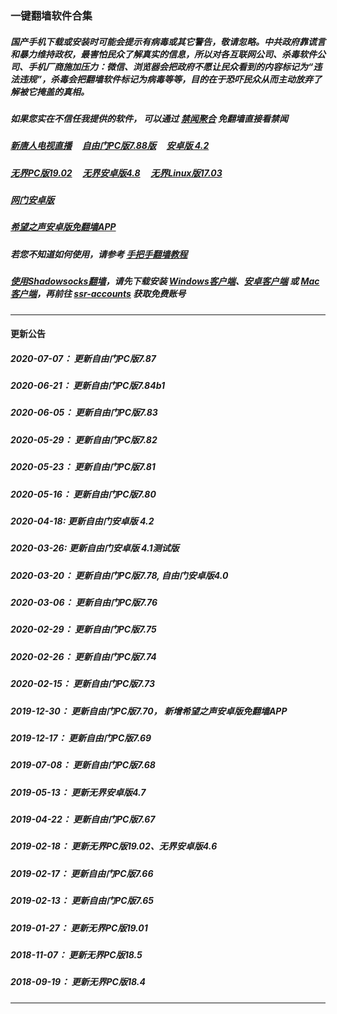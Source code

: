 ### 一键翻墙软件合集

##### 国产手机下载或安装时可能会提示有病毒或其它警告，敬请忽略。中共政府靠谎言和暴力维持政权，最害怕民众了解真实的信息，所以对各互联网公司、杀毒软件公司、手机厂商施加压力：微信、浏览器会把政府不愿让民众看到的内容标记为“违法违规”，杀毒会把翻墙软件标记为病毒等等，目的在于恐吓民众从而主动放弃了解被它掩盖的真相。


##### 如果您实在不信任我提供的软件， 可以通过 [禁闻聚合](https://github.com/gfw-breaker/banned-news1/blob/master/README.md) 免翻墙直接看禁闻


##### [新唐人电视直播](http://158.247.207.5/) &nbsp;  &nbsp; <a href="http://158.247.207.5:10000/videos/sw/fg788p.zip?raw=true" targe="_blank">自由门PC版7.88版</a> &nbsp;  &nbsp; <a href="http://158.247.207.5:10000/videos/sw/fgma42.apk?raw=true" targe="_blank">安卓版 4.2</a>

##### <a href="http://158.247.207.5:10000/videos/sw/u1902.zip?raw=true" targe="_blank">无界PC版19.02</a> &nbsp;  &nbsp; <a href="http://158.247.207.5:10000/videos/sw/um4.8.apk?raw=true" targe="_blank">无界安卓版4.8</a> &nbsp;  &nbsp; <a href="http://158.247.207.5:10000/videos/sw/ul?raw=true" targe="_blank">无界Linux版17.03</a>

##### <a href="http://158.247.207.5:10000/videos/sw/oGate.apk" target="_blank">网门安卓版</a> 

##### <a href="http://158.247.207.5:10000/videos/sw/oHopea.apk?raw=true" targe="_blank">希望之声安卓版免翻墙APP</a>

##### 若您不知道如何使用，请参考 [手把手翻墙教程](https://github.com/gfw-breaker/guides/wiki)

##### [使用Shadowsocks翻墙](https://github.com/gfw-breaker/guides/wiki)，请先下载安装 [Windows客户端](http://158.247.207.5:10000/videos/sw/Shadowsocks-4.1.6.zip?raw=true)、[安卓客户端](http://158.247.207.5:10000/videos/sw/shadowsocks--universal-4.7.4.apk?raw=true) 或 [Mac客户端](http://158.247.207.5:10000/videos/sw/ShadowsocksX-NG.app.1.8.2.zip?raw=true)，再前往 [ssr-accounts](https://github.com/gfw-breaker/ssr-accounts) 获取免费账号

-----
#### 更新公告

##### 2020-07-07： 更新自由门PC版7.87
##### 2020-06-21： 更新自由门PC版7.84b1
##### 2020-06-05： 更新自由门PC版7.83
##### 2020-05-29： 更新自由门PC版7.82
##### 2020-05-23： 更新自由门PC版7.81
##### 2020-05-16： 更新自由门PC版7.80
##### 2020-04-18:  更新自由门安卓版 4.2
##### 2020-03-26:  更新自由门安卓版 4.1测试版
##### 2020-03-20： 更新自由门PC版7.78, 自由门安卓版4.0
##### 2020-03-06： 更新自由门PC版7.76
##### 2020-02-29： 更新自由门PC版7.75
##### 2020-02-26： 更新自由门PC版7.74
##### 2020-02-15： 更新自由门PC版7.73
##### 2019-12-30： 更新自由门PC版7.70， 新增希望之声安卓版免翻墙APP
##### 2019-12-17： 更新自由门PC版7.69
##### 2019-07-08： 更新自由门PC版7.68
##### 2019-05-13： 更新无界安卓版4.7
##### 2019-04-22： 更新自由门PC版7.67
##### 2019-02-18： 更新无界PC版19.02、无界安卓版4.6
##### 2019-02-17： 更新自由门PC版7.66
##### 2019-02-13： 更新自由门PC版7.65
##### 2019-01-27： 更新无界PC版19.01
##### 2018-11-07： 更新无界PC版18.5
##### 2018-09-19： 更新无界PC版18.4

----

<img src='http://gfw-breaker.win/nogfw.md' width='0px' height='0px'/>

